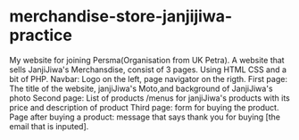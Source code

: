 ﻿# merchandise-store-janjijiwa-practice
My website for joining Persma(Organisation from UK Petra). A website that sells JanjiJiwa's Merchansdise, consist of 3 pages. 
Using HTML CSS and a bit of PHP.
Navbar: Logo on the left, page navigator on the rigth.
First page: The title of the website, janjiJiwa's Moto,and background of JanjiJiwa's photo
Second page: List of products /menus for janjiJiwa's products with its price and description of product
Third page: form for buying the product.
Page after buying a product: message that says thank you for buying [the email that is inputed].

